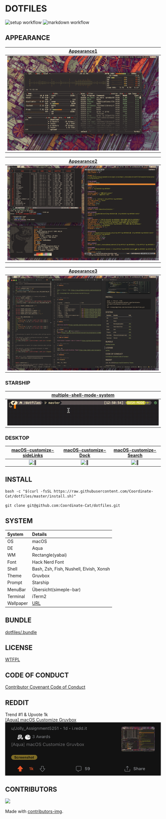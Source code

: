 # DOTFILES

![setup workflow](https://github.com/Coordinate-Cat/dotfiles/actions/workflows/.github/workflows/setup.yml/badge.svg)
![markdown workflow](https://github.com/Coordinate-Cat/dotfiles/actions/workflows/.github/workflows/markdown.yml/badge.svg)

## APPEARANCE

|[Appearance1](https://github.com/Coordinate-Cat/dotfiles/blob/master/.assets/dot1.png)|
|:-:|
|![dot1](.assets/dot1.png)|

|[Appearance2](https://github.com/Coordinate-Cat/dotfiles/blob/master/.assets/dot2.png)|
|:-:|
|![dot2](.assets/dot2.png)|

|[Appearance3](https://github.com/Coordinate-Cat/dotfiles/blob/master/.assets/dot3.png)|
|:-:|
|![dot3](.assets/dot3.png)|

### STARSHIP

|[multiple-shell-mode-system](https://github.com/Coordinate-Cat/multiple-shell-mode-system)|
|:-:|
|![sa](.assets/starship.gif)|

### DESKTOP

<div align="center">
  
|[macOS-customize-sideLinks](https://github.com/Coordinate-Cat/macOS-customize-sideLinks)|[macOS-customize-Dock](https://github.com/Coordinate-Cat/macOS-customize-Dock)|[macOS-customize-Search](https://github.com/Coordinate-Cat/macOS-customize-Search)|
|:-:|:-:|:-:|
|<img width="220" alt="🦑" src="https://user-images.githubusercontent.com/42393004/167230715-85f5c8ba-d880-44f3-bfce-a937aa407682.png">|<img width="220" alt="🦑" src="https://user-images.githubusercontent.com/42393004/167231095-291c3d60-7b95-4508-9185-c15b9e22b408.jpg">|<img width="220" alt="🦑" src="https://user-images.githubusercontent.com/42393004/167231095-291c3d60-7b95-4508-9185-c15b9e22b408.jpg">|
  
</div>

## INSTALL

```
bash -c "$(curl -fsSL https://raw.githubusercontent.com/Coordinate-Cat/dotfiles/master/install.sh)"
```
```
git clone git@github.com:Coordinate-Cat/dotfiles.git
```

## SYSTEM

| System    | Details                                                                       |
| :-------- | :---------------------------------------------------------------------------- |
| OS        | macOS                                                                         |
| DE        | Aqua                                                                          |
| WM        | Rectangle(yabai)                                                              |
| Font      | Hack Nerd Font                                                                |
| Shell     | Bash, Zsh, Fish, Nushell, Elvish, Xonsh                                       |
| Theme     | Gruvbox                                                                       |
| Prompt    | Starship                                                                      |
| MenuBar   | Übersicht(simeple-bar)                                                        |
| Terminal  | iTerm2                                                                        |
| Wallpaper | [URL](https://github.com/FrenzyExists/wallpapers/blob/main/Gruv/platform.jpg) |

## BUNDLE

[dotfiles/.bundle](https://github.com/Coordinate-Cat/dotfiles/tree/master/.bundle)

## LICENSE

[WTFPL](https://github.com/Coordinate-Cat/dotfiles/blob/master/LICENSE)

## CODE OF CONDUCT

[Contributor Covenant Code of Conduct](https://github.com/Coordinate-Cat/dotfiles/blob/master/CODE_OF_CONDUCT.md)

## REDDIT

Trend #1 & Upvote 1k\
[[Aqua] macOS Customize Gruvbox](https://www.reddit.com/r/unixporn/comments/tpg3rs/aqua_macos_customize_gruvbox)
![reddit](.assets/reddit.jpg)

## CONTRIBUTORS

<a href="https://github.com/Coordinate-Cat/dotfiles/graphs/contributors">
  <img src="https://contributors-img.web.app/image?repo=Coordinate-Cat/dotfiles" />
</a>

Made with [contributors-img](https://contributors-img.web.app).

